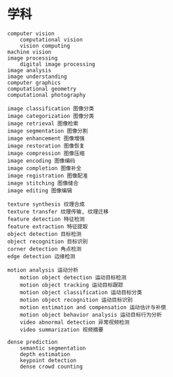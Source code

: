# 学科
    computer vision
        computational vision
        vision computing
    machine vision
    image processing
        digital image processing
    image analysis
    image understanding
    computer graphics
    computational geometry
    computational photography

    image classification 图像分类
    image categorization 图像分类
    image retrieval 图像检索
    image segmentation 图像分割
    image enhancement 图像增强
    image restoration 图像恢复
    image compression 图像压缩
    image encoding 图像编码
    image completion 图像补全
    image registration 图像配准
    image stitching 图像缝合
    image editing 图像编辑
    
    texture synthesis 纹理合成
    texture transfer 纹理传输, 纹理迁移
    feature detection 特征检测
    feature extraction 特征提取
    object detection 目标检测
    object recognition 目标识别
    corner detection 角点检测
    edge detection 边缘检测

    motion analysis 运动分析
        motion object detection 运动目标检测
        motion object tracking 运动目标跟踪
        motion object classification 运动目标分类
        motion object recognition 运动目标识别
        motion estimation and compensation 运动估计与补偿
        motion object behavior analysis 运动目标行为分析
        video abnormal detection 异常视频检测
        video summarization 视频摘要

    dense prediction
        semantic segmentation
        depth estimation
        keypoint detection
        dense crowd counting
        


